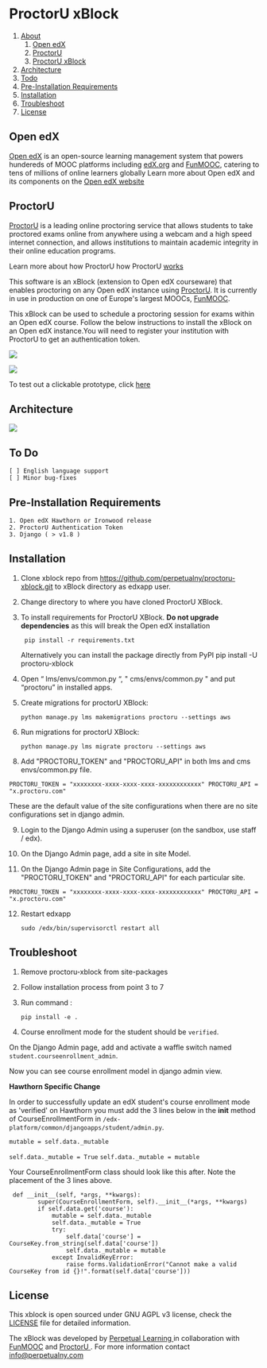 # ProctorU xBlock

1. [About](https://github.com/perpetualny/proctoru-xblock#open-edx)
   1. [Open edX](https://github.com/perpetualny/proctoru-xblock#open-edx)
   2. [ProctorU](https://github.com/perpetualny/proctoru-xblock#proctoru)
   3. [ProctorU xBlock](https://github.com/perpetualny/proctoru-xblock#proctoru)
2. [Architecture](https://github.com/perpetualny/proctoru-xblock#architecture)
3. [Todo](https://github.com/perpetualny/proctoru-xblock#to-do)
4. [Pre-Installation Requirements](https://github.com/perpetualny/proctoru-xblock#pre-installation-requirements)
5. [Installation](https://github.com/perpetualny/proctoru-xblock#installation)
6. [Troubleshoot](https://github.com/perpetualny/proctoru-xblock#troubleshoot)
7. [License](https://github.com/perpetualny/proctoru-xblock#license)

## Open edX

[Open edX](http://open.edx.org) is an open-source learning management system that powers hundereds of MOOC platforms including [edX.org](https://edx.org) and [FunMOOC](https://www.fun-mooc.fr/), catering to tens of millions of online learners globally Learn more about Open edX and its components on the [Open edX website](https://open.edx.org/about-open-edx)

## ProctorU

[ProctorU](http://www.proctoru.com/) is a leading online proctoring service that allows students to take proctored exams online from anywhere using a webcam and a high speed internet connection, and allows institutions to maintain academic integrity in their online education programs.

Learn more about how ProctorU how ProctorU [ works ](http://www.proctoru.com/howitworks.php)

This software is an xBlock (extension to Open edX courseware) that enables proctoring on any Open edX instance using [ProctorU](http://www.proctoru.com/). It is currently in use in production on one of Europe's largest MOOCs, [FunMOOC](https://www.fun-mooc.fr/).

This xBlock can be used to schedule a proctoring session for exams within an Open edX course. Follow the below instructions to install the xBlock on an Open edX instance.You will need to register your institution with ProctorU to get an authentication token.

![](http://i.imgur.com/rCTCfju.png)

![](http://i.imgur.com/Tr5Nlq4.jpg)

To test out a clickable prototype, click <a href="https://projects.invisionapp.com/share/V76EZPRNU#/screens" target="_blank">here</a>

## Architecture

![](http://i.imgur.com/6n9px9p.png)

## To Do

    [ ] English language support
    [ ] Minor bug-fixes

## Pre-Installation Requirements

    1. Open edX Hawthorn or Ironwood release
    2. ProctorU Authentication Token
    3. Django ( > v1.8 )

## Installation

1.  Clone xblock repo from https://github.com/perpetualny/proctoru-xblock.git to xBlock directory as edxapp user.
2.  Change directory to where you have cloned ProctorU XBlock.
3.  To install requirements for ProctorU XBlock. **Do not upgrade dependencies** as this will break the Open edX installation

         pip install -r requirements.txt


    Alternatively you can install the package directly from PyPI
    pip install -U proctoru-xblock

4.  Open “ lms/envs/common.py “, " cms/envs/common.py " and put “proctoru” in installed apps.

5.  Create migrations for proctorU XBlock:

        python manage.py lms makemigrations proctoru --settings aws

6.  Run migrations for proctorU XBlock:

        python manage.py lms migrate proctoru --settings aws

8) Add "PROCTORU_TOKEN" and "PROCTORU_API" in both lms and cms envs/common.py file.

`PROCTORU_TOKEN = "xxxxxxxx-xxxx-xxxx-xxxx-xxxxxxxxxxxx" PROCTORU_API = "x.proctoru.com"`

These are the default value of the site configurations when there are no site configurations set in django admin.

9. Login to the Django Admin using a superuser (on the sandbox, use staff / edx).

10. On the Django Admin page, add a site in site Model.

11. On the Django Admin page in Site Configurations, add the "PROCTORU_TOKEN" and "PROCTORU_API" for each particular site.

`PROCTORU_TOKEN = "xxxxxxxx-xxxx-xxxx-xxxx-xxxxxxxxxxxx" PROCTORU_API = "x.proctoru.com"`

12. Restart edxapp

        sudo /edx/bin/supervisorctl restart all

## Troubleshoot

1.  Remove proctoru-xblock from site-packages
2.  Follow installation process from point 3 to 7
3.  Run command :

        pip install -e .

4.  Course enrollment mode for the student should be `verified`.

On the Django Admin page, add and activate a waffle switch named `student.courseenrollment_admin`.

Now you can see course enrollment model in django admin view.

**Hawthorn Specific Change**
  
 In order to successfully update an edX student's course enrollment mode as 'verified' on Hawthorn you must add the 3 lines below in the **init** method of CourseEnrollmentForm in
`/edx-platform/common/djangoapps/student/admin.py`.

`mutable = self.data._mutable`

`self.data._mutable = True`
`self.data._mutable = mutable`

Your CourseEnrollmentForm class should look like this after.
Note the placement of the 3 lines above.

```class CourseEnrollmentForm(forms.ModelForm):
 def __init__(self, *args, **kwargs):
        super(CourseEnrollmentForm, self).__init__(*args, **kwargs)
        if self.data.get('course'):
            mutable = self.data._mutable
            self.data._mutable = True
            try:
                self.data['course'] = CourseKey.from_string(self.data['course'])
                self.data._mutable = mutable
            except InvalidKeyError:
                raise forms.ValidationError("Cannot make a valid CourseKey from id {}!".format(self.data['course']))
```

## License

This xblock is open sourced under GNU AGPL v3 license, check the [LICENSE](https://github.com/perpetualny/proctoru-xblock/blob/master/LICENSE) file for detailed information.

The xBlock was developed by [ Perpetual Learning ](http://learning.perpetualny.com/) in collaboration with [ FunMOOC](https://www.fun-mooc.fr/) and [ ProctorU ](http://www.proctoru.com/). For more information contact [info@perpetualny.com](mailto:info@perpetualny.com)
